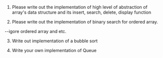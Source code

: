 1. Please write out the implementation of high level of abstraction of array's data structure and its insert, search, delete, display function

2. Please write out the implementation of binary search for ordered array.

--igore ordered array and etc.

3. Write out implementation of a bubble sort

4. Write your own implementation of Queue
